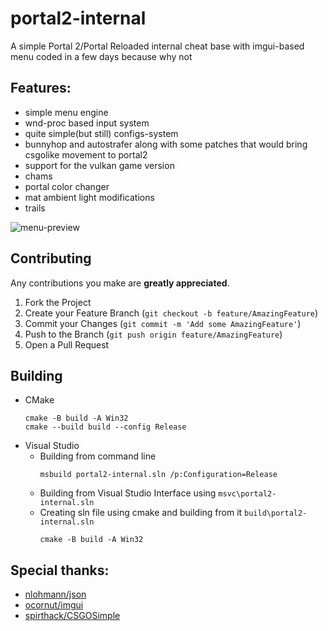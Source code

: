 # portal2-internal

A simple Portal 2/Portal Reloaded internal cheat base with imgui-based menu coded in a few days because why not

## Features:
 - simple menu engine
 - wnd-proc based input system
 - quite simple(but still) configs-system
 - bunnyhop and autostrafer along with some patches that would bring csgolike movement to portal2
 - support for the vulkan game version
 - chams
 - portal color changer
 - mat ambient light modifications
 - trails

![menu-preview](https://i.imgur.com/RqOjrqH.png)

## Contributing

Any contributions you make are **greatly appreciated**.

1. Fork the Project
2. Create your Feature Branch (`git checkout -b feature/AmazingFeature`)
3. Commit your Changes (`git commit -m 'Add some AmazingFeature'`)
4. Push to the Branch (`git push origin feature/AmazingFeature`)
5. Open a Pull Request

## Building

- CMake
	```commandline
	cmake -B build -A Win32
	cmake --build build --config Release
	```
- Visual Studio
	- Building from command line
		```commandline
		msbuild portal2-internal.sln /p:Configuration=Release
		```
	- Building from Visual Studio Interface using `msvc\portal2-internal.sln`
	- Creating sln file using cmake and building from it `build\portal2-internal.sln`
		```commandline
		cmake -B build -A Win32
		```

## Special thanks:
- [nlohmann/json](https://github.com/nlohmann/json)
- [ocornut/imgui](https://github.com/ocornut/imgui)
- [spirthack/CSGOSimple](https://github.com/spirthack/CSGOSimple)
